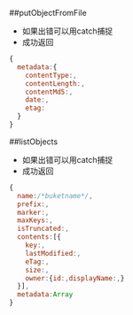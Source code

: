 ##putObjectFromFile
- 如果出错可以用catch捕捉
- 成功返回
```javascript
{
  metadata:{
    contentType:,
    contentLength:,
    contentMd5:,
    date:,
    etag:    
  }
}
```

##listObjects
- 如果出错可以用catch捕捉
- 成功返回
```javascript
{
  name:/*buketname*/,
  prefix:,
  marker:,
  maxKeys:,
  isTruncated:,
  contents:[{
    key:,
    lastModified:,
    eTag:,
    size:,
    owner:{id:,displayName:,}  
  }],
  metadata:Array
}
```